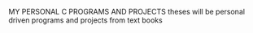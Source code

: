 MY PERSONAL C PROGRAMS AND PROJECTS
theses will be personal driven programs and projects from text books
